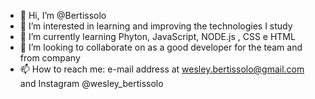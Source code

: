 - 👋 Hi, I’m @Bertissolo
- 👀 I’m interested in learning and improving the technologies I study
- 🌱 I’m currently learning Phyton, JavaScript, NODE.js , CSS e HTML
- 💞️ I’m looking to collaborate on as a good developer for the team and from company
- 📫 How to reach me: e-mail address at wesley.bertissolo@gmail.com and Instagram @wesley_bertissolo

<!---
Bertissolo/Bertissolo is a ✨ special ✨ repository because its `README.md` (this file) appears on your GitHub profile.
You can click the Preview link to take a look at your changes.
--->
